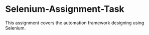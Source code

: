 # Selenium-Assignment-Task
This assignment covers the automation framework designing using Selenium.
